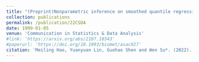 ```yaml
---
title: "(Preprint)Nonparametric inference on smoothed quantile regression process"
collection: publications
permalink: /publication/22CSDA
date: 1999-01-05
venue: 'Communication in Statistics & Data Analysis'
#link: 'https://arxiv.org/abs/2107.10343'
#paperurl: 'https://doi.org/10.1093/biomet/asac027'
citation: 'Meiling Hao, Yuanyuan Lin, Guohao Shen and Wen Su*. (2022). &quot;Nonparametric inference on smoothed quantile regression process. &quot; <i>Minor revision in Communication in Statistics & Data Analysis.</i>'
---
```

